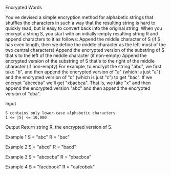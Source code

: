 Encrypted Words

You've devised a simple encryption method for alphabetic strings that shuffles the characters in such a way that the resulting string is hard to quickly read, but is easy to convert back into the original string.
When you encrypt a string S, you start with an initially-empty resulting string R and append characters to it as follows:
Append the middle character of S (if S has even length, then we define the middle character as the left-most of the two central characters)
Append the encrypted version of the substring of S that's to the left of the middle character (if non-empty)
Append the encrypted version of the substring of S that's to the right of the middle character (if non-empty)
For example, to encrypt the string "abc", we first take "b", and then append the encrypted version of "a" (which is just "a") and the encrypted version of "c" (which is just "c") to get "bac".
If we encrypt "abcxcba" we'll get "xbacbca". That is, we take "x" and then append the encrypted version "abc" and then append the encrypted version of "cba".

Input

    S contains only lower-case alphabetic characters
    1 <= |S| <= 10,000
Output
    Return string R, the encrypted version of S.

Example 1
    S = "abc"
    R = "bac"

Example 2
    S = "abcd"
    R = "bacd"

Example 3
    S = "abcxcba"
    R = "xbacbca"

Example 4
    S = "facebook"
    R = "eafcobok"